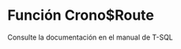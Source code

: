 ﻿---
Autogenerated: true
---

# Función  Crono$Route

Consulte la documentación en el manual de T-SQL
